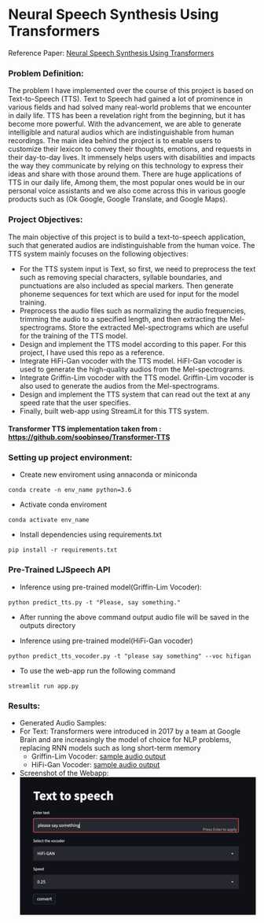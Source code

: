 # Neural Speech Synthesis Using Transformers

Reference Paper: [Neural Speech Synthesis Using Transformers](https://arxiv.org/pdf/1809.08895.pdf)

### Problem Definition:
The problem I have implemented over the course of this project is based on Text-to-Speech (TTS). Text to Speech had 
gained a lot of prominence in various fields and had solved many real-world problems that we encounter in daily life. 
TTS has been a revelation right from the beginning, but it has become more powerful. With the advancement, we are able 
to generate intelligible and natural audios which are indistinguishable from human recordings. The main idea behind the 
project is to enable users to customize their lexicon to convey their thoughts, emotions, and requests in their 
day-to-day lives.  It immensely helps users with disabilities and impacts the way they communicate by relying on this 
technology to express their ideas and share with those around them. There are huge applications of TTS in our daily 
life, Among them, the most popular ones would be in our personal voice assistants and we also come across this in 
various google products such as (Ok Google, Google Translate, and Google Maps).

### Project Objectives: 
The main objective of this project is to build a text-to-speech application, such that generated audios are 
indistinguishable from the human voice. The TTS system mainly focuses on the following objectives:

* For the TTS system input is Text, so first, we need to preprocess the text such as removing special characters, syllable boundaries, and punctuations are also included as special markers. Then generate phoneme sequences for text which are used for input for the model training.
* Preprocess the audio files such as normalizing the audio frequencies, trimming the audio to a specified length, and then extracting the Mel-spectrograms. Store the extracted Mel-spectrograms which are useful for the training of the TTS model.
* Design and implement the TTS model according to this paper. For this project, I have used this repo as a reference. 
* Integrate HiFi-Gan vocoder with the TTS model. HiFI-Gan vocoder is used to generate the high-quality audios from the Mel-spectrograms.
* Integrate Griffin-Lim vocoder with the TTS model. Griffin-Lim vocoder is also used to generate the audios from the Mel-spectrograms.
* Design and implement the TTS system that can read out the text at any speed rate that the user specifies.
* Finally, built web-app using StreamLit for this TTS system.

#### Transformer TTS implementation taken from : https://github.com/soobinseo/Transformer-TTS

### Setting up project environment:
* Create new enviroment using annaconda or miniconda
```
conda create -n env_name python=3.6
```
* Activate conda enviroment
```
conda activate env_name
```
* Install dependencies using requirements.txt
```
pip install -r requirements.txt
```
### Pre-Trained LJSpeech API

* Inference using pre-trained model(Griffin-Lim Vocoder):
```
python predict_tts.py -t "Please, say something."
```
* After running the above command output audio file will be saved in the outputs directory

* Inference using pre-trained model(HiFi-Gan vocoder)
```
python predict_tts_vocoder.py -t "please say something" --voc hifigan
```

* To use the web-app run the following command
```
streamlit run app.py
```

### Results:
* Generated Audio Samples:
* For Text: Transformers were introduced in 2017 by a team at Google Brain and are increasingly the model of choice for NLP problems, replacing RNN models such as long short-term memory
  * Griffin-Lim Vocoder: [sample audio output](https://drive.google.com/file/d/1b9u9ONQ8aL3YHJwgIgqRslPMCptdOwFM/view?usp=sharing)
  * HiFi-Gan Vocoder: [sample audio output](https://drive.google.com/file/d/1CVvsT0wUcbkpSjsSYhw7N9TLD7_yF6Ev/view?usp=sharing)
* Screenshot of the Webapp:
![result](result.png)

